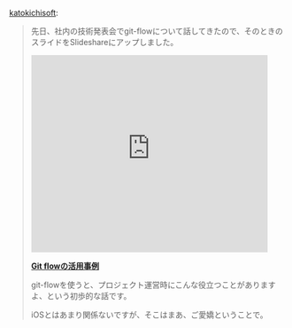 <p><a href="http://katokichisoft.tumblr.com/post/43474845278/git-flow" class="tumblr_blog">katokichisoft</a>:</p>

<blockquote><p>先日、社内の技術発表会でgit-flowについて話してきたので、そのときのスライドをSlideshareにアップしました。</p>
<p><iframe frameborder="0" height="356" marginheight="0" marginwidth="0" scrolling="no" src="http://www.slideshare.net/slideshow/embed_code/16616440" width="427"> </iframe></p>
<div><strong> <a href="http://www.slideshare.net/KatokichiSoft/git-flow-16616440" title="Git flowの活用事例">Git flowの活用事例</a><br /></strong></div>
<p>git-flowを使うと、プロジェクト運営時にこんな役立つことがありますよ、という初歩的な話です。</p>
<p>iOSとはあまり関係ないですが、そこはまあ、ご愛嬌ということで。</p></blockquote>


